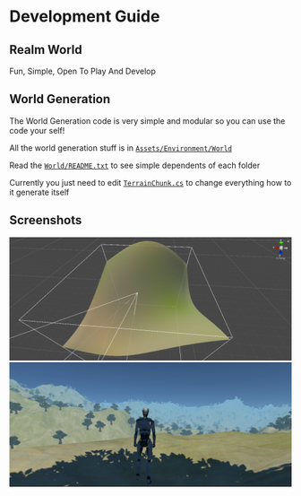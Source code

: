 # Development Guide

## Realm World

Fun, Simple, Open To Play And Develop

## World Generation

The World Generation code is very simple and modular so you can use the code your self!

All the world generation stuff is in [`Assets/Environment/World`](Assets\Environment\World)

Read the [`World/README.txt`](Assets\Environment\World\README.txt) to see simple dependents of each folder

Currently you just need to edit [`TerrainChunk.cs`](<Assets\Environment\World\Terrain Chunk\TerrainChunk.cs>) to change everything how to it generate itself

## Screenshots

![Splatmap Generation Bending](<images\screenshots\Splatmap Generation Bending 0.1.PNG> "Splatmap Generation Bending")
![Tree Generation 0.1](<images\screenshots\Tree Generation 0.1.PNG> "Tree Generation 0.1")
